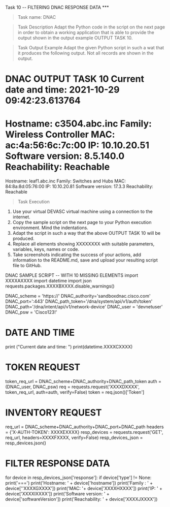 Task 10 -- FILTERING DNAC RESPONSE DATA ***
>Task name: DNAC

>Task Description
Adapt the Python code in the script on the next page in order to obtain a working application that is able to provide the output shown in the output example OUTPUT TASK 10. 

>Task Output Example
Adapt the given Python script in such a wat that it produces the following output. Not all records are shown in the output.

DNAC OUTPUT TASK 10
Current date and time: 
2021-10-29 09:42:23.613764
===
Hostname: c3504.abc.inc
Family: Wireless Controller
MAC: ac:4a:56:6c:7c:00
IP: 10.10.20.51
Software version: 8.5.140.0
Reachability: Reachable
===
Hostname: leaf1.abc.inc
Family: Switches and Hubs
MAC: 84:8a:8d:05:76:00
IP: 10.10.20.81
Software version: 17.3.3
Reachability: Reachable



>Task Execution

1.	Use your virtual DEVASC virtual machine using a connection to the internet.
2.	Copy the sample script on the next page to your Python execution environment. Mind the indentations.
3.	Adapt the script in such a way that the above OUTPUT TASK 10 will be produced. 
4.	Replace all elements showing XXXXXXXX with suitable parameters, variables, keys, names or code.
5.	Take screenshots indicating the success of your actions, add information to the README.md, save and upload your resulting script file to GitHub.

 
DNAC SAMPLE SCRIPT -- WITH 10 MISSING ELEMENTS
import XXXXAXXXX
import datetime
import json
requests.packages.XXXXBXXXX.disable_warnings()

DNAC_scheme = 'https://'
DNAC_authority='sandboxdnac.cisco.com'
DNAC_port=':443'
DNAC_path_token='/dna/system/api/v1/auth/token'
DNAC_path='/dna/intent/api/v1/network-device'
DNAC_user = 'devnetuser'
DNAC_psw = 'Cisco123!'

# DATE AND TIME
print ("Current date and time: ")
print(datetime.XXXXCXXXX)

# TOKEN REQUEST
token_req_url = DNAC_scheme+DNAC_authority+DNAC_path_token
auth = (DNAC_user, DNAC_psw)
req = requests.request('XXXXDXXXX', token_req_url, auth=auth, verify=False)
token = req.json()['Token']

# INVENTORY REQUEST
req_url = DNAC_scheme+DNAC_authority+DNAC_port+DNAC_path
headers = {'X-AUTH-TOKEN': XXXXEXXXX}
resp_devices = requests.request('GET', req_url, headers=XXXXFXXXX, verify=False)
resp_devices_json = resp_devices.json()

# FILTER RESPONSE DATA
for device in resp_devices_json['response']:
    if device['type'] != None:
        print('===')
        print('Hostname: ' + device['hostname'])
        print('Family  : ' + device[''XXXXGXXXX'])
        print('MAC: '+ device['XXXXHXXXX'])
        print('IP: ' + device['XXXXIXXXX'])
        print('Software version: ' + device['softwareVersion'])
        print('Reachability: ' + device['XXXXJXXXX'])

